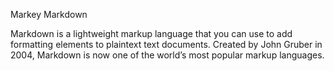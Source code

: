 Markey Markdown

Markdown is a lightweight markup language that you can use to add formatting elements to plaintext text documents. 
Created by John Gruber in 2004, Markdown is now one of the world’s most popular markup languages.